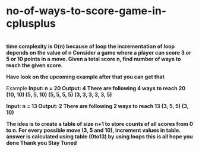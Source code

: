 # no-of-ways-to-score-game-in-cplusplus
<br>
<b>time complexity is O(n) because of loop the incrementation of loop depends on the value of n </b>
<b>Consider a game where a player can score 3 or 5 or 10 points in a move. Given a total score n, find number of ways to reach the given score.</b>

<b>Have look on the upcoming example after that you can get that</b>

Example
<b>Input: n = 20
Output: 4
There are following 4 ways to reach 20
(10, 10)
(5, 5, 10)
(5, 5, 5, 5)
(3, 3, 3, 3, 3, 5)

Input: n = 13
Output: 2
There are following 2 ways to reach 13
(3, 5, 5)
(3, 10)</b>

<b>The idea is to create a table of size n+1 to store counts of all scores from 0 to n. For every possible move (3, 5 and 10), increment values in table.</b> 
<b> answer is calculated using table (0to13) by using loops </b>
<b>this is all hope you done Thank you </b>
<b>Stay Tuned</b>
